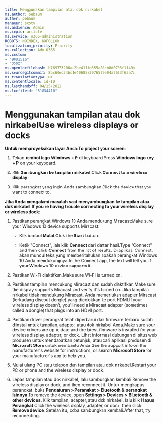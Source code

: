 ```yaml
---
title: Menggunakan tampilan atau dok nirkabel
ms.author: pebaum
author: pebaum
manager: scotv
ms.audience: Admin
ms.topic: article
ms.service: o365-administration
ROBOTS: NOINDEX, NOFOLLOW
localization_priority: Priority
ms.collection: Adm_O365
ms.custom:
- "9001516"
- "3582"
ms.openlocfilehash: b769773206aa2be4118d655a82cb8d0703f1149b
ms.sourcegitcommit: 8bc60ec34bc1e40685e3976576e04a2623f63a7c
ms.translationtype: HT
ms.contentlocale: id-ID
ms.lasthandoff: 04/15/2021
ms.locfileid: "51834410"
---
```

# <a name="use-wireless-displays-or-docks"></a><span data-ttu-id="a2e70-102">Menggunakan tampilan atau dok nirkabel</span><span class="sxs-lookup"><span data-stu-id="a2e70-102">Use wireless displays or docks</span></span>

<span data-ttu-id="a2e70-103">**Untuk memproyeksikan layar Anda**:</span><span class="sxs-lookup"><span data-stu-id="a2e70-103">**To project your screen**:</span></span>

1. <span data-ttu-id="a2e70-104">Tekan **tombol logo Windows + P** di keyboard.</span><span class="sxs-lookup"><span data-stu-id="a2e70-104">Press **Windows logo key + P** on your keyboard.</span></span>

2. <span data-ttu-id="a2e70-105">Klik **Sambungkan ke tampilan nirkabel**.</span><span class="sxs-lookup"><span data-stu-id="a2e70-105">Click **Connect to a wireless display**.</span></span>

3. <span data-ttu-id="a2e70-106">Klik perangkat yang ingin Anda sambungkan.</span><span class="sxs-lookup"><span data-stu-id="a2e70-106">Click the device that you want to connect to.</span></span>

<span data-ttu-id="a2e70-107">**Jika Anda mengalami masalah saat menyambungkan ke tampilan atau dok nirkabel**:</span><span class="sxs-lookup"><span data-stu-id="a2e70-107">**If you're having trouble connecting to your wireless display or wireless dock**:</span></span>

1. <span data-ttu-id="a2e70-108">Pastikan perangkat Windows 10 Anda mendukung Miracast:</span><span class="sxs-lookup"><span data-stu-id="a2e70-108">Make sure your Windows 10 device supports Miracast:</span></span> 

    - <span data-ttu-id="a2e70-109">Klik tombol **Mulai**.</span><span class="sxs-lookup"><span data-stu-id="a2e70-109">Click the **Start** button.</span></span>
    
    - <span data-ttu-id="a2e70-110">Ketik "Connect", lalu klik **Connect** dari daftar hasil.</span><span class="sxs-lookup"><span data-stu-id="a2e70-110">Type "Connect" and then click **Connect** from the list of results.</span></span> <span data-ttu-id="a2e70-111">Di aplikasi Connect, akan muncul teks yang memberitahukan apakah perangkat Windows 10 Anda mendukungnya.</span><span class="sxs-lookup"><span data-stu-id="a2e70-111">In the Connect app, the text will tell you if your Windows 10 device supports it.</span></span> 

2. <span data-ttu-id="a2e70-112">Pastikan Wi-Fi diaktifkan.</span><span class="sxs-lookup"><span data-stu-id="a2e70-112">Make sure Wi-Fi is turned on.</span></span> 

3. <span data-ttu-id="a2e70-113">Pastikan tampilan mendukung Miracast dan sudah diaktifkan.</span><span class="sxs-lookup"><span data-stu-id="a2e70-113">Make sure the display supports Miracast and verify it's turned on.</span></span> <span data-ttu-id="a2e70-114">Jika tampilan nirkabel tidak mendukung Miracast, Anda memerlukan adapter Miracast (terkadang disebut dongle) yang dicolokkan ke port HDMI.</span><span class="sxs-lookup"><span data-stu-id="a2e70-114">If your wireless display doesn't, you'll need a Miracast adapter (sometimes called a dongle) that plugs into an HDMI port.</span></span>

4. <span data-ttu-id="a2e70-115">Pastikan driver perangkat telah diperbarui dan firmware terbaru sudah diinstal untuk tampilan, adaptor, atau dok nirkabel Anda.</span><span class="sxs-lookup"><span data-stu-id="a2e70-115">Make sure your device drivers are up to date and the latest firmware is installed for your wireless display, adapter, or dock.</span></span> <span data-ttu-id="a2e70-116">Lihat informasi dukungan di situs web produsen untuk mendapatkan petunjuk, atau cari aplikasi produsen di **Microsoft Store** untuk membantu Anda.</span><span class="sxs-lookup"><span data-stu-id="a2e70-116">See the support info on the manufacturer's website for instructions, or search **Microsoft Store** for your manufacturer's app to help you.</span></span>

5. <span data-ttu-id="a2e70-117">Mulai ulang PC atau telepon dan tampilan atau dok nirkabel.</span><span class="sxs-lookup"><span data-stu-id="a2e70-117">Restart your PC or phone and the wireless display or dock.</span></span>

6. <span data-ttu-id="a2e70-118">Lepas tampilan atau dok nirkabel, lalu sambungkan kembali.</span><span class="sxs-lookup"><span data-stu-id="a2e70-118">Remove the wireless display or dock, and then reconnect it.</span></span> <span data-ttu-id="a2e70-119">Untuk menghapus perangkat, buka **Pengaturan > Perangkat > Bluetooth & perangkat lainnya**.</span><span class="sxs-lookup"><span data-stu-id="a2e70-119">To remove the device, open **Settings > Devices  > Bluetooth & other devices**.</span></span> <span data-ttu-id="a2e70-120">Klik tampilan, adapter, atau dok nirkabel, lalu klik **Hapus Perangkat**.</span><span class="sxs-lookup"><span data-stu-id="a2e70-120">Click the wireless display, adapter, or dock, then click **Remove device**.</span></span> <span data-ttu-id="a2e70-121">Setelah itu, coba sambungkan kembali.</span><span class="sxs-lookup"><span data-stu-id="a2e70-121">After that, try reconnecting.</span></span>
